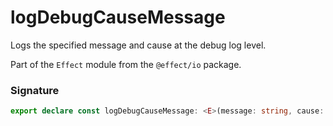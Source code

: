 # logDebugCauseMessage

Logs the specified message and cause at the debug log level.

Part of the `Effect` module from the `@effect/io` package.

### Signature

```typescript
export declare const logDebugCauseMessage: <E>(message: string, cause: Cause.Cause<E>) => Effect<never, never, void>
```
